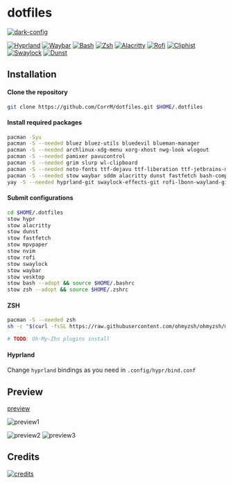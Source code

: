 # dotfiles

[![dark-config](https://img.shields.io/badge/dark_config-black?style=for-the-badge "Dark config")](https://github.com/sameemul-haque/dotfiles/tree/dark)

[![Hyprland](https://img.shields.io/badge/Hyprland-abd6fd?style=for-the-badge "Hyprland - A dynamic tiling Wayland compositor based on wlroots that doesn't sacrifice on its looks")](https://hyprland.org/)
[![Waybar](https://img.shields.io/badge/Waybar-cdd6f4?style=for-the-badge "Waybar - Highly customizable Wayland bar for Sway and Wlroots based compositors")](https://github.com/Alexays/Waybar)
[![Bash](https://img.shields.io/badge/Bash-f2cdcd?style=for-the-badge "Bourne Again Shell")](https://www.gnu.org/software/bash/manual/bash.html)
[![Zsh](https://img.shields.io/badge/Zsh-f2cdcd?style=for-the-badge "ZSH Shell")](https://www.zsh.org)
[![Alacritty](https://img.shields.io/badge/Alacritty-cba6f7?style=for-the-badge "Alacritty - A fast, cross-platform, OpenGL terminal emulator")](https://github.com/alacritty/alacritty)
[![Rofi](https://img.shields.io/badge/Rofi-fab387?style=for-the-badge "Rofi- A window switcher, application launcher and dmenu replacement")](https://github.com/lbonn/rofi)
[![Cliphist](https://img.shields.io/badge/Cliphist-cdd6f4?style=for-the-badge "Cliphist - Wayland clipboard manager")](https://github.com/sentriz/cliphist)
[![Swaylock](https://img.shields.io/badge/Swaylock-f9e2af?style=for-the-badge "Swaylock - Screen locking utility for Wayland compositors")](https://github.com/mortie/swaylock-effects)
[![Dunst](https://img.shields.io/badge/Dunst-fab387?style=for-the-badge "Dunst - Lightweight and customizable notification daemon")](https://github.com/dunst-project/dunst)

## Installation

#### Clone the repository

```bash
git clone https://github.com/CorrM/dotfiles.git $HOME/.dotfiles
```

#### Install required packages

```bash
pacman -Syu
pacman -S --needed bluez bluez-utils bluedevil blueman-manager
pacman -S --needed archlinux-xdg-menu xorg-xhost nwg-look wlogout
pacman -S --needed pamixer pavucontrol
pacman -S --needed grim slurp wl-clipboard
pacman -S --needed noto-fonts ttf-dejavu ttf-liberation ttf-jetbrains-mono-nerd otf-font-awesome
pacman -S --needed stow waybar sddm alacritty dunst fastfetch bash-completion cliphist mpd
yay -S --needed hyprland-git swaylock-effects-git rofi-lbonn-wayland-git brillo noisetorch mpvpaper vesktop-bin
```

#### Submit configurations

```bash
cd $HOME/.dotfiles
stow hypr
stow alacritty
stow dunst
stow fastfetch
stow mpvpaper
stow nvim
stow rofi
stow swaylock
stow waybar
stow vesktop
stow bash --adopt && source $HOME/.bashrc
stow zsh --adopt && source $HOME/.zshrc
```

#### ZSH

```bash
pacman -S --needed zsh
sh -c "$(curl -fsSL https://raw.githubusercontent.com/ohmyzsh/ohmyzsh/master/tools/install.sh)"

# TODO: Oh-My-Zhs plugins install
```

#### Hyprland

Change `hyprland` bindings as you need in `.config/hypr/bind.conf`

## Preview
[preview](https://github.com/sameemul-haque/dotfiles/assets/110324374/3f3ad231-ba5c-42fc-9d01-6466e4550158 "dotfiles preview")


![preview1](https://github.com/sameemul-haque/dotfiles/assets/110324374/2212607f-9b29-4e76-bac0-4bdc0ac06bbb)
<!-- ![preview1-old-neofetch](https://github.com/sameemul-haque/dotfiles/assets/110324374/0250fcdc-dd46-4e53-9855-6630b02950fe) -->
![preview2](https://github.com/sameemul-haque/dotfiles/assets/110324374/86560ae3-5113-46f2-823b-60e334c67b14)
![preview3](https://github.com/sameemul-haque/dotfiles/assets/110324374/4f7f18aa-4337-4f68-871b-42c3986c0379)

## Credits
[![credits](https://img.shields.io/badge/rayh4444n-FF4500?style=for-the-badge&logo=reddit&logoColor=ffffff "Credits to rayh4444n")](https://www.reddit.com/r/unixporn/comments/zos11o/comment/k24i61c/)

